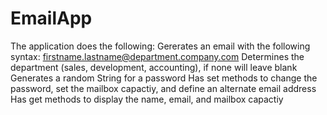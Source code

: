 # EmailApp
The application does the following:
Gererates an email with the following syntax: firstname.lastname@department.company.com
Determines the department (sales, development, accounting), if none will leave blank
Generates a random String for a password
Has set methods to change the password, set the mailbox capactiy, and define an alternate email address
Has get methods to display the name, email, and mailbox capactiy
